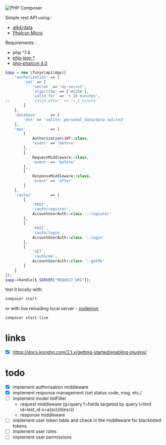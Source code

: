 ![PHP Composer](https://github.com/funyx/api/workflows/PHP%20Composer/badge.svg?branch=develop)

Simple rest API using :
* [atk4/data](https://github.com/atk4/data)
* [Phalcon Micro](https://docs.phalcon.io/4.0/en/application-micro)

Requirements : 
* php ^7.4
* [php-json *](https://pecl.php.net/package/json)
* [php-phalcon 4.0](https://pecl.php.net/package/phalcon)


```php
$app = new \funyx\api\App([
	'authorization' => [
		'jwt' => [
			'secret' => 'my-secret',
			'algorithm' => ['HS256'],
			'valid_for' => '+ 10 minutes',
//			'valid_after' => '+ 1 minute'
		]
	],
	'database'      => [
		'dsn' => 'sqlite:.personal_data/data.sqlite3'
	],
	'mws'           => [
		[
			Authorization\JWT::class,
			'event' => 'before'
		],
		[
			RequestMiddleware::class,
			'event' => 'before'
		],
		[
			ResponseMiddleware::class,
			'event' => 'after'
		]
	],
	'routes'        => [
		[
			'POST',
			'/auth/register',
			AccountUserAuth::class.'::register'
		],
		[
			'POST',
			'/auth/login',
			AccountUserAuth::class.'::login'
		],
		[
			'GET',
			'/auth/me',
			AccountUserAuth::class.'::getMe'
		]
	]
]);
$app->handle($_SERVER["REQUEST_URI"]);
```

test it locally with:
```bash
composer start
```
or with live reloading local server - [nodemon](https://nodemon.io/)
```bash
composer start-live
```

# links
- [x] https://docs.konghq.com/2.1.x/getting-started/enabling-plugins/

# todo 
- [x] implement authorisation middleware
- [x] implement response management /set status code, msg, etc./
- [ ] implement model listFilter
  - request middleware (q=query f=fields targeted by query l=limit id=last_id o=a(sc)/d(esc))
  - response middleware 
- [ ] implement user token table and check in the middleware for blacklisted tokens
- [ ] implement user roles
- [ ] implement user permissions
